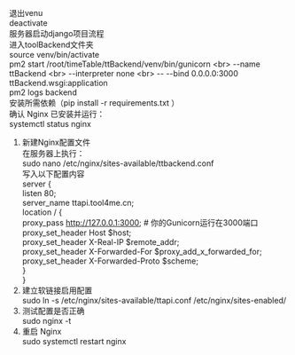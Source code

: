退出venu<br>
deactivate<br>
服务器启动django项目流程<br>
进入toolBackend文件夹<br>
source venv/bin/activate<br>
pm2 start /root/timeTable/ttBackend/venv/bin/gunicorn \<br>
  --name ttBackend \<br>
  --interpreter none \<br>
  -- --bind 0.0.0.0:3000 ttBackend.wsgi:application<br>
pm2 logs backend<br>
安装所需依赖（pip install -r requirements.txt ）<br>
确认 Nginx 已安装并运行：<br>
systemctl status nginx<br>
1. 新建Nginx配置文件<br>
在服务器上执行：<br>
sudo nano /etc/nginx/sites-available/ttbackend.conf<br>
写入以下配置内容<br>
server {<br>
    listen 80;<br>
    server_name ttapi.tool4me.cn;<br>
    location / {<br>
        proxy_pass http://127.0.0.1:3000;   # 你的Gunicorn运行在3000端口<br>
        proxy_set_header Host $host;<br>
        proxy_set_header X-Real-IP $remote_addr;<br>
        proxy_set_header X-Forwarded-For $proxy_add_x_forwarded_for;<br>
        proxy_set_header X-Forwarded-Proto $scheme;<br>
    }<br>
}<br>
3. 建立软链接启用配置<br>
sudo ln -s /etc/nginx/sites-available/ttapi.conf /etc/nginx/sites-enabled/<br>
4. 测试配置是否正确<br>
sudo nginx -t<br>
5. 重启 Nginx<br>
sudo systemctl restart nginx<br>
